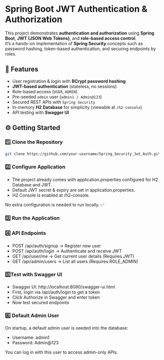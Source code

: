 # Spring Boot JWT Authentication & Authorization  

This project demonstrates **authentication and authorization** using **Spring Boot**, **JWT (JSON Web Tokens)**, and **role-based access control**.  
It’s a hands-on implementation of **Spring Security** concepts such as password hashing, token-based authentication, and securing endpoints by roles.  

## 🚀 Features  

- User registration & login with **BCrypt password hashing**  
- **JWT-based authentication** (stateless, no sessions)  
- Role-based access (`USER`, `ADMIN`)  
- Pre-seeded `admin` user (`admin1 / Admin@123`)  
- Secured REST APIs with `Spring Security`  
- In-memory **H2 Database** for simplicity (viewable at `/h2-console`)  
- API testing with **Swagger UI**

## ⚙️ Getting Started  

### 1️⃣ Clone the Repository  
```bash
git clone https://github.com/your-username/Spring_Security_Jwt_Auth.git
```
### 2️⃣ Configure Application

- The project already comes with application.properties configured for H2 Database and JWT.
- Default JWT secret & expiry are set in application.properties.
- H2 Console is enabled at /h2-console.

No extra configuration is needed to run locally. ✅

### 3️⃣ Run the Application

### 4️⃣ API Endpoints

- POST /api/auth/signup → Register new user
- POST /api/auth/login → Authenticate and receive JWT
- GET /api/user/me → Get current user details (Requires JWT)
- GET /api/admin/users → List all users (Requires ROLE_ADMIN)

### 5️⃣Test with Swagger UI

- Swagger UI: http://localhost:8080/swagger-ui.html
- First, login via /api/auth/login to get a token
- Click Authorize in Swagger and enter token
- Now test secured endpoints

### 6️⃣ Default Admin User

On startup, a default admin user is seeded into the database:
- Username: admin1
- Password: Admin@123

You can log in with this user to access admin-only APIs.
